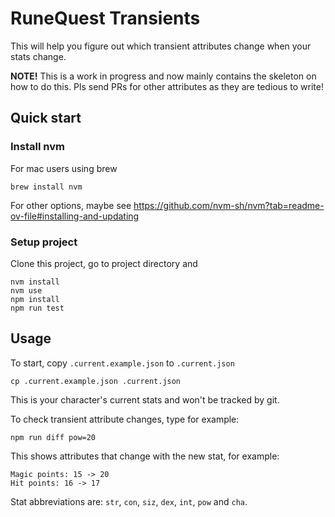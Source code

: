 # RuneQuest Transients 

This will help you figure out which transient attributes change when your stats change.

**NOTE!** This is a work in progress and now mainly contains the skeleton on how to do this.
Pls send PRs for other attributes as they are tedious to write!

## Quick start

### Install nvm 

For mac users using brew

    brew install nvm

For other options, maybe see https://github.com/nvm-sh/nvm?tab=readme-ov-file#installing-and-updating

### Setup project

Clone this project, go to project directory and

    nvm install
    nvm use
    npm install
    npm run test

## Usage

To start, copy `.current.example.json` to `.current.json`

    cp .current.example.json .current.json

This is your character's current stats and won't be tracked by git.

To check transient attribute changes, type for example:

    npm run diff pow=20

This shows attributes that change with the new stat, for example:

    Magic points: 15 -> 20
    Hit points: 16 -> 17

Stat abbreviations are: `str`, `con`, `siz`, `dex`, `int`, `pow` and `cha`.
